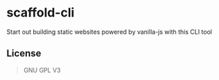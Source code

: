 # scaffold-cli
Start out building static websites powered by vanilla-js with this CLI tool

## License
> GNU GPL V3
